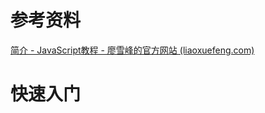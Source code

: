 # 参考资料

[简介 - JavaScript教程 - 廖雪峰的官方网站 (liaoxuefeng.com)](https://liaoxuefeng.com/books/javascript/introduction/index.html)

# 快速入门


